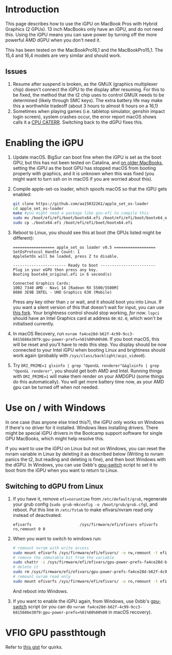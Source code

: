 # Introduction

This page describes how to use the iGPU on MacBook Pros with Hybrid Graphics (2 GPUs). 13 inch MacBooks only have an iGPU, and do not need this. Using the iGPU means you can save power by turning off the more powerful AMD dGPU when you don't need it.

This has been tested on the MacBookPro16,1 and the MacBookPro15,1. The 15,4 and 16,4 models are very similar and should work.

## Issues

1. Resume after suspend is broken, as the GMUX (graphics multiplexer chip) doesn't connect the iGPU to the display after resuming. For this to be fixed, the method that the t2 chip uses to control GMUX needs to be determined (likely through SMC keys). The extra battery life may make this a worthwhile tradeoff (about 3 hours to almost 6 hours on a 16,1)
2. Sometimes when playing games (i.e. tabletop simulator, genshin impact login screen), system crashes occur, the error report macOS shows calls it a [CPU CATERR](https://gist.github.com/Redecorating/956a672e6922e285de83fdd7d9982e5e#gistcomment-3719941). Switching back to the dGPU fixes this. 

# Enabling the iGPU

1.  Update macOS. BigSur can boot fine when the iGPU is set as the boot GPU, but this has not been tested on Catalina, and [on older MacBooks](https://github.com/Dunedan/mbp-2016-linux/issues/6#issuecomment-286200226), setting the iGPU as the boot GPU has stopped macOS from booting properly with graphics, and it is unknown when this was fixed (you might want to turn ssh on in macOS if you are worried about this).
2.  Compile apple-set-os loader, which spoofs macOS so that the iGPU gets enabled:

    ```sh
    git clone https://github.com/aa15032261/apple_set_os-loader
    cd apple_set_os-loader
    make #you might need a package like gnu-efi to compile this
    sudo mv /boot/efi/efi/boot/bootx64.efi /boot/efi/efi/boot/bootx64_original.efi
    sudo cp ./bootx64.efi /boot/efi/efi/boot/bootx64.efi
    ```

3.  Reboot to Linux, you should see this at boot (the GPUs listed might be different):

    ```
    ================== apple_set_os loader v0.5 ==================
    SetOsProtocol Handle Count: 1
    AppleSetOs will be loaded, press Z to disable.
    
    ----------------------- Ready to boot ------------------------
    Plug in your eGPU then press any key.
    Booting bootx64_original.efi in 6 second(s)
    
    Connected Graphics Cards:
    1002 7340 AMD - Navi 14 [Radeon RX 5500/5500M]
    8086 3E9B INTEL - UHD Graphics 630 (Mobile)
    ```

    Press any key other than `z` or wait, and it should boot you into Linux. If you want a silent version of this that doesn't wait for input, you can use [this fork](https://github.com/Redecorating/apple_set_os-loader). Your brightness control should stop working, *for now*. `lspci` should have an Intel Graphics card at address `00:02.0`, which won't be initialised currently.
4.  In macOS Recovery, run `nvram fa4ce28d-b62f-4c99-9cc3-6815686e30f9:gpu-power-prefs=%01%00%00%00`. If you boot macOS, this will be reset and you'll have to redo this step. You display should be now connected to your Intel iGPU when booting Linux and brightness should work again (probably with `/sys/class/backlight/acpi_video0`).
5.  Try `DRI_PRIME=1 glxinfo | grep "OpenGL renderer"&&glxinfo | grep "OpenGL renderer"`, you should get both AMD and Intel. Running things with `DRI_PRIME=1` will make them render on your AMDGPU (some things do this automatically). You will get more battery time now, as your AMD gpu can be turned off when not needed.

# Use on / with Windows

In one case (has anyone else tried this?), the iGPU only works on Windows if there's no driver for it installed. Windows likes installing drivers. There might be special iGPU drivers in the Bootcamp support software for single GPU MacBooks, which might help resolve this.

If you want to use the iGPU on Linux but not on Windows, you can reset the nvram variable in Linux by deleting it as described below (Writing to nvram panics the t2, but reading and deleting is fine), and then boot Windows with the dGPU. In Windows, you can use 0xbb's [gpu-switch](https://github.com/0xbb/gpu-switch#windows-810-usage) script to set it to boot from the iGPU when you want to return to Linux.

## Switching to dGPU from Linux

1. If you have it, remove `efi=noruntime` from `/etc/default/grub`, regenerate your grub config (`sudo grub-mkconfig -o /boot/grub/grub.cfg`), and reboot. Put this line in `/etc/fstab` to make efivars/nvram read only instead of deactivated:

   ```
   efivarfs                     /sys/firmware/efi/efivars efivarfs ro,remount 0 0
   ```

2. When you want to switch to windows run:

   ```sh
   # remount nvram with write access
   sudo mount efivarfs /sys/firmware/efi/efivars/ -o rw,remount -t efivarfs
   # remove the immutable bit from the variable
   sudo chattr -i /sys/firmware/efi/efivars/gpu-power-prefs-fa4ce28d-b62f-4c99-9cc3-6815686e30f9
   # delete it
   sudo rm /sys/firmware/efi/efivars/gpu-power-prefs-fa4ce28d-b62f-4c99-9cc3-6815686e30f9
   # remount nvram read only
   sudo mount efivarfs /sys/firmware/efi/efivars/ -o ro,remount -t efivarfs
   ```

   And reboot into Windows.

3. If you want to enable the iGPU again, from Windows, use 0xbb's [gpu-switch](https://github.com/0xbb/gpu-switch#windows-810-usage) script (or you can do `nvram fa4ce28d-b62f-4c99-9cc3-6815686e30f9:gpu-power-prefs=%01%00%00%00` in macOS recovery).

# VFIO GPU passthtough

Refer to [this gist](https://gist.github.com/Redecorating/956a672e6922e285de83fdd7d9982e5e) for quirks.
